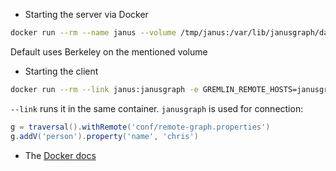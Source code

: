 * Starting the server via Docker

```bash
docker run --rm --name janus --volume /tmp/janus:/var/lib/janusgraph/data  janusgraph/janusgraph:latest
```

Default uses Berkeley on the mentioned volume

* Starting the client
```bash
docker run --rm --link janus:janusgraph -e GREMLIN_REMOTE_HOSTS=janusgraph -it janusgraph/janusgraph:latest ./bin/gremlin.sh
```

`--link` runs it in the same container. `janusgraph` is used for connection:

```groovy
g = traversal().withRemote('conf/remote-graph.properties')
g.addV('person').property('name', 'chris')
``` 

* The [Docker docs](https://github.com/JanusGraph/janusgraph-docker/blob/master/README.md) 

